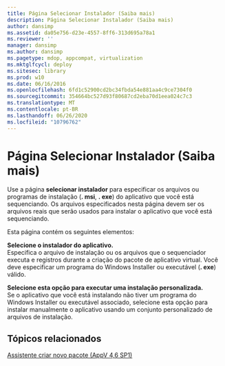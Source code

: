 ```yaml
---
title: Página Selecionar Instalador (Saiba mais)
description: Página Selecionar Instalador (Saiba mais)
author: dansimp
ms.assetid: da05e756-d23e-4557-8ff6-313d695a78a1
ms.reviewer: ''
manager: dansimp
ms.author: dansimp
ms.pagetype: mdop, appcompat, virtualization
ms.mktglfcycl: deploy
ms.sitesec: library
ms.prod: w10
ms.date: 06/16/2016
ms.openlocfilehash: 6fd1c52900cd2bc34fbda54e881aa4c9ce7304f0
ms.sourcegitcommit: 354664bc527d93f80687cd2eba70d1eea024c7c3
ms.translationtype: MT
ms.contentlocale: pt-BR
ms.lasthandoff: 06/26/2020
ms.locfileid: "10796762"
---
```

# Página Selecionar Instalador (Saiba mais)


Use a página **selecionar instalador** para especificar os arquivos ou programas de instalação (**. msi**, **. exe**) do aplicativo que você está sequenciando. Os arquivos especificados nesta página devem ser os arquivos reais que serão usados para instalar o aplicativo que você está sequenciando.

Esta página contém os seguintes elementos:

<a href="" id="select-the-installer-for-the-application-"></a>**Selecione o instalador do aplicativo.**  
Especifica o arquivo de instalação ou os arquivos que o sequenciador executa e registros durante a criação do pacote de aplicativo virtual. Você deve especificar um programa do Windows Installer ou executável (**. exe**) válido.

<a href="" id="select-this-option-to-perform-a-custom-installation-"></a>**Selecione esta opção para executar uma instalação personalizada.**  
Se o aplicativo que você está instalando não tiver um programa do Windows Installer ou executável associado, selecione esta opção para instalar manualmente o aplicativo usando um conjunto personalizado de arquivos de instalação.

## Tópicos relacionados


[Assistente criar novo pacote (AppV 4,6 SP1)](create-new-package-wizard---appv-46-sp1-.md)

 

 





